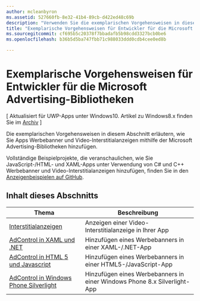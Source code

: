 ```yaml
---
author: mcleanbyron
ms.assetid: 527660fb-8e32-41b4-89cb-d422ed48c69b
description: "Verwenden Sie die exemplarischen Vorgehensweisen in diesem Abschnitt, um zu erfahren, wie Sie Apps Werbebanner und Video-Interstitialanzeigen mithilfe der Microsoft Advertising-Bibliotheken hinzufügen."
title: "Exemplarische Vorgehensweisen für Entwickler für die Microsoft Advertising-Bibliotheken"
ms.sourcegitcommit: cf695b5c20378f7bbadafb5b98cdd3327bcb0be6
ms.openlocfilehash: b36b5d5ba747fbb71c988033ddd0cdb4cee0ed8b

---
```


# Exemplarische Vorgehensweisen für Entwickler für die Microsoft Advertising-Bibliotheken


\[ Aktualisiert für UWP-Apps unter Windows10. Artikel zu Windows8.x finden Sie im [Archiv](http://go.microsoft.com/fwlink/p/?linkid=619132) \]

Die exemplarischen Vorgehensweisen in diesem Abschnitt erläutern, wie Sie Apps Werbebanner und Video-Interstitialanzeigen mithilfe der Microsoft Advertising-Bibliotheken hinzufügen.

Vollständige Beispielprojekte, die veranschaulichen, wie Sie JavaScript-/HTML- und XAML-Apps unter Verwendung von C# und C++ Werbebanner und Video-Interstitialanzeigen hinzufügen, finden Sie in den [Anzeigenbeispielen auf GitHub](http://aka.ms/githubads).

## Inhalt dieses Abschnitts

|  Thema    | Beschreibung |               
|----------|-------|
| [Interstitialanzeigen](interstitial-ads.md)    | Anzeigen einer Video-Interstitialanzeige in Ihrer App        |
| [AdControl in XAML und .NET](adcontrol-in-xaml-and--net.md)     | Hinzufügen eines Werbebanners in einer XAML-/.NET-App        |
| [AdControl in HTML 5 und Javascript](adcontrol-in-html-5-and-javascript.md)     | Hinzufügen eines Werbebanners in einer HTML5-/JavaScript-App        |
| [AdControl in Windows Phone Silverlight](adcontrol-in-windows-phone-silverlight.md)       | Hinzufügen eines Werbebanners in einer Windows Phone 8.x Silverlight-App |



 

 



<!--HONumber=Jun16_HO4-->


